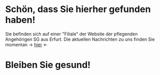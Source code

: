 
# Schön, dass Sie hierher gefunden haben!

Sie befinden sich auf einer "Filiale" der Website der pflegenden Angehörigen SG aus Erfurt.
Die aktuellen Nachrichten zu uns finden Sie momentan -> [hier](https://edupad.ch/p/r.dce12f8d0714a1b8e96247a64af1ede) <-


Bleiben Sie gesund!
=======

